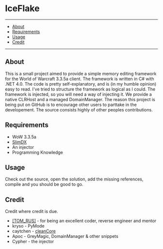 # IceFlake #
* * *

* [About](#about)
* [Requirements](#requirements)
* [Usage](#usage)
* [Credit](#credit)

* * *

## About
This is a small project aimed to provide a simple memory editing framework for the World of Warcraft 3.3.5a client. The framework is written in C# with .NET 4.0. The code is pretty self-explanatory, and is (in my humble opinion) easy to read. I've tried to structure the framework as logical as I could. The framework is injected, so you will need a way of injecting it. We provide a native CLRHost and a managed DomainManager. The reason this project is being put on GitHub is to encourage other users to parttake in the developement. The source consists highly of other peoples contributions.

## Requirements
* WoW 3.3.5a
* [SlimDX](http://slimdx.org/)
* An injector
* Programming Knowledge

## Usage
Check out the source, open the solution, add the missing references, compile and you should be good to go.

## Credit
Credit where credit is due.

* [[TOM_RUS]](https://github.com/tomrus88) - for being an excellent coder, reverse engineer and mentor
* kryso - PyMode
* caytchen - [cleanCore](https://github.com/stschake/cleanCore)
* Apoc - GreyMagic, DomainManager & other snippets
* Cypher - the injector